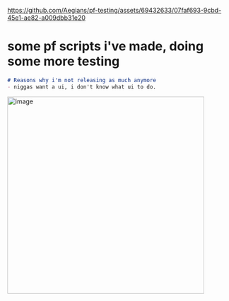 https://github.com/Aegians/pf-testing/assets/69432633/07faf693-9cbd-45e1-ae82-a009dbb31e20


# some pf scripts i've made, doing some more testing
```markdown
# Reasons why i'm not releasing as much anymore
- niggas want a ui, i don't know what ui to do.
```
<img width="445" alt="image" src="https://github.com/Aegians/pf-testing/assets/69432633/ca4b92b1-8512-4b23-8205-f1aa346f99ef">

